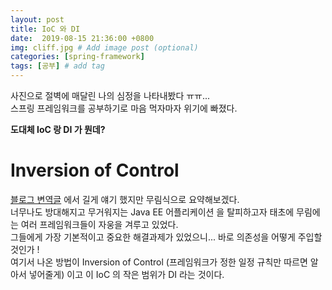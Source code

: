```yaml
---
layout: post
title: IoC 와 DI
date:  2019-08-15 21:36:00 +0800
img: cliff.jpg # Add image post (optional)
categories: [spring-framework]
tags: [공부] # add tag
---
```


사진으로 절벽에 매달린 나의 심정을 나타내봤다 ㅠㅠ...  
스프링 프레임워크를 공부하기로 마음 먹자마자 위기에 빠졌다.  

**도대체 IoC 랑 DI 가 뭔데?**

# Inversion of Control 
[블로그 변역글]() 에서 길게 얘기 했지만 무림식으로 요약해보겠다.  
 너무나도 방대해지고 무거워지는 Java EE 어플리케이션 을 탈피하고자 태초에 무림에는 여러 프레임워크들이 자웅을 겨루고 있었다.  
 그들에게 가장 기본적이고 중요한 해결과제가 있었으니... 바로 의존성을 어떻게 주입할 것인가 !  
 여기서 나온 방법이 Inversion of Control (프레임워크가 정한 일정 규칙만 따르면 알아서 넣어줄게) 이고 이 IoC 의 작은 범위가 DI 라는 것이다. 